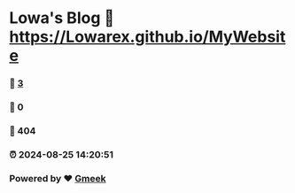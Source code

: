 # Lowa's Blog :link: https://Lowarex.github.io/MyWebsite 
### :page_facing_up: [3](https://Lowarex.github.io/MyWebsite/tag.html) 
### :speech_balloon: 0 
### :hibiscus: 404 
### :alarm_clock: 2024-08-25 14:20:51 
### Powered by :heart: [Gmeek](https://github.com/Meekdai/Gmeek)
